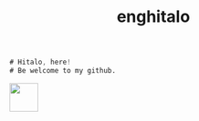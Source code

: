 <header>
  <h1 align="center">enghitalo</h1>
</header>

```v
# Hitalo, here!
# Be welcome to my github.
```

<a><img src="https://user-images.githubusercontent.com/63821277/185955184-5b12c60f-f976-4540-85e6-91a3d53b9e3e.png" height="50"></a>
